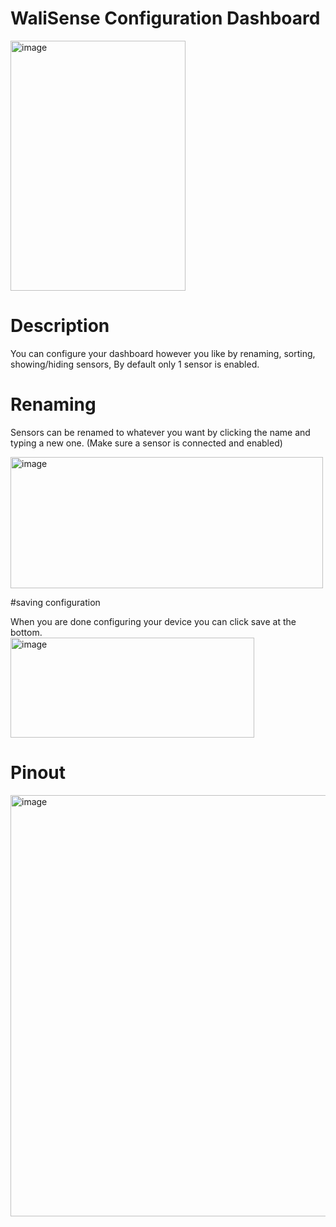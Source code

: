 # WaliSense Configuration Dashboard

<img width="280" height="400" alt="image" src="https://github.com/user-attachments/assets/6fc48ba3-612e-4681-adb0-172fe3856623" />


# Description
You can configure your dashboard however you like by renaming, sorting, showing/hiding sensors, By default only 1 sensor is enabled.


# Renaming
Sensors can be renamed to whatever you want by clicking the name and typing a new one. (Make sure a sensor is connected and enabled) 

<img width="500" height="210" alt="image" src="https://github.com/user-attachments/assets/46d669a9-0766-4297-8382-054280764505" />

#saving configuration

When you are done configuring your device you can click save at the bottom.  
<img width="390" height="160" alt="image" src="https://github.com/user-attachments/assets/d451e647-a89a-4c92-8363-9b3d88dcbe2c" />

# Pinout 
<img width="843" height="674" alt="image" src="https://github.com/user-attachments/assets/567a811c-6547-4993-9c8c-9233e6be15ba" />



